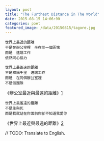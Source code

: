 ```yaml
---
layout: post
title: "The Furthest Distance in The World"
date: 2015-08-15 14:06:00
categories: poet
featured_image: /data/20150815/tagore.jpg
---
```


```
世界上最近的距離
不是在辦公室裡　坐在同一個區塊
而是　遠端工作
依然同心協力

世界上最遙遠的距離
不是相隔千里　遠端工作
而是　在同個辦公室裡
不是個團隊
```
《辦公室最近與最遠的距離》[1]

```
世界上最遙遠的距離
不是生與死
而是我就站在你面前你卻不知道我愛你
```
《世界上最近與最遠的距離》[2]

// TODO: Translate to English.

[1]: https://www.facebook.com/itoyxd/posts/10153079499306659
[2]: https://jagwingchan.wordpress.com/2011/07/22/%E4%B8%96%E7%95%8C%E4%B8%8A%E6%9C%80%E9%81%99%E9%81%A0%E7%9A%84%E8%B7%9D%E9%9B%A2%E9%8C%AF%E8%AD%AF%E6%9D%BF%E7%B6%B2%E4%B8%8A%E6%B5%81%E5%82%B3%E7%9A%84%E5%85%B8%E6%95%85/
